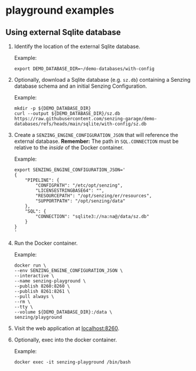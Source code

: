 # playground examples

## Using external Sqlite database

1. Identify the location of the external Sqlite database.

   Example:

    ```console
    export DEMO_DATABASE_DIR=~/demo-databases/with-config
    ```

1. Optionally, download a Sqlite database (e.g. `sz.db`) containing a Senzing database schema
   and an initial Senzing Configuration.

   Example:

    ```console
    mkdir -p ${DEMO_DATABASE_DIR}
    curl --output ${DEMO_DATABASE_DIR}/sz.db https://raw.githubusercontent.com/senzing-garage/demo-databases/refs/heads/main/sqlite/with-config/sz.db
    ```

1. Create a `SENZING_ENGINE_CONFIGURATION_JSON` that will reference the external database.
   **Remember:**  The path in `SQL.CONNECTION` must be relative to the *inside* of the Docker container.

   Example:

    ```console
    export SENZING_ENGINE_CONFIGURATION_JSON='
    {
        "PIPELINE": {
            "CONFIGPATH": "/etc/opt/senzing",
            "LICENSESTRINGBASE64": "",
            "RESOURCEPATH": "/opt/senzing/er/resources",
            "SUPPORTPATH": "/opt/senzing/data"
        },
        "SQL": {
            "CONNECTION": "sqlite3://na:na@/data/sz.db"
        }
    }
    '
    ```

1. Run the Docker container.

   Example:

    ```console
    docker run \
    --env SENZING_ENGINE_CONFIGURATION_JSON \
    --interactive \
    --name senzing-playground \
    --publish 8260:8260 \
    --publish 8261:8261 \
    --pull always \
    --rm \
    --tty \
    --volume ${DEMO_DATABASE_DIR}:/data \
    senzing/playground
    ```

1. Visit the web application at [localhost:8260].
1. Optionally, exec into the docker container.

   Example:

    ```console
    docker exec -it senzing-playground /bin/bash
    ```

[localhost:8260]: http://localhost:8260
